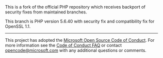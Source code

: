 This is a fork of the official PHP repository which receives backport of security fixes from maintained branches.

This branch is PHP version 5.6.40 with security fix and compatibility fix for OpenSSL 1.1.

---

This project has adopted the [Microsoft Open Source Code of
Conduct](https://opensource.microsoft.com/codeofconduct/).
For more information see the [Code of Conduct
FAQ](https://opensource.microsoft.com/codeofconduct/faq/) or
contact [opencode@microsoft.com](mailto:opencode@microsoft.com)
with any additional questions or comments.
